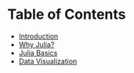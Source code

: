 # Table of Contents

* [Introduction](README.md)
* [Why Julia?](01-whyjulia.md)
* [Julia Basics](02-juliabasics.md)
* [Data Visualization](03-visualization.md)